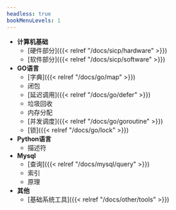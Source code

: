 ```yaml
---
headless: true
bookMenuLevels: 1
---
```


- **计算机基础**
  - [硬件部分]({{< relref "/docs/sicp/hardware" >}})
  - [软件部分]({{< relref "/docs/sicp/software" >}})
- **GO语言**
  - [字典]({{< relref "/docs/go/map" >}})
  - 闭包
  - [延迟调用]({{< relref "/docs/go/defer" >}})
  - 垃圾回收
  - 内存分配
  - [并发调度]({{< relref "/docs/go/goroutine" >}})
  - [锁]({{< relref "/docs/go/lock" >}})
- **Python语言**
  - 描述符
- **Mysql**
  - [查询]({{< relref "/docs/mysql/query" >}})
  - 索引
  - 原理
- **其他**
  - [基础系统工具]({{< relref "/docs/other/tools" >}})
